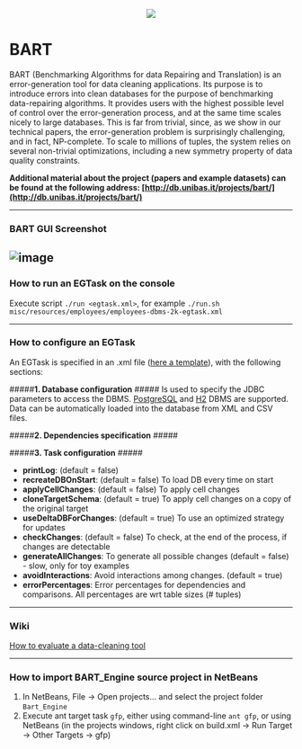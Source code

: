 <p align="center">
  <img src="http://db.unibas.it/projects/bart/images/Logo-BART.png"/>
</p>

BART
====

BART (Benchmarking Algorithms for data Repairing and Translation) is an error-generation tool for data cleaning applications. Its purpose is to introduce errors into clean databases for the purpose of benchmarking data-repairing algorithms. It provides users with the highest possible level of control over the error-generation process, and at the same time scales nicely to large databases. This is far from trivial, since, as we show in our technical papers, the error-generation problem is surprisingly challenging, and in fact, NP-complete. To scale to millions of tuples, the system relies on several non-trivial optimizations, including a new symmetry property of data quality constraints.

**Additional material about the project (papers and example datasets) can be found at the following address: [http://db.unibas.it/projects/bart/](http://db.unibas.it/projects/bart/)**

---

### BART GUI Screenshot ###
![image](http://db.unibas.it/projects/bart/images/bart-screenshot.png)
---

### How to run an EGTask on the console
Execute script `./run <egtask.xml>`, for example `./run.sh misc/resources/employees/employees-dbms-2k-egtask.xml`

---

### How to configure an EGTask
An EGTask is specified in an .xml file ([here a template](https://github.com/dbunibas/BART/blob/master/examples/template-task/template-egtask.xml)), with the following sections:

#####**1. Database configuration** #####
Is used to specify the JDBC parameters to access the DBMS.
[PostgreSQL](http://www.postgresql.org/) and [H2](http://www.h2database.com) DBMS are supported.
    Data can be automatically loaded into the database from XML and CSV files.

#####**2. Dependencies specification** #####

#####**3. Task configuration** #####
* **printLog**: (default = false)
* **recreateDBOnStart**: (default = false) To load DB every time on start
* **applyCellChanges**: (default = false) To apply cell changes
* **cloneTargetSchema**: (default = true) To apply cell changes on a copy of the original target
* **useDeltaDBForChanges**: (default = true) To use an optimized strategy for updates
* **checkChanges**: (default = false) To check, at the end of the process, if changes are detectable
* **generateAllChanges**: To generate all possible changes (default = false) - slow, only for toy examples
* **avoidInteractions**: Avoid interactions among changes. (default = true)
* **errorPercentages**: Error percentages for dependencies and comparisons. All percentages are wrt table sizes (# tuples)

---
### Wiki ####
[How to evaluate a data-cleaning tool](https://github.com/dbunibas/BART/wiki/How-to-evaluate-a-data-cleaning-tool)


---
### How to import BART_Engine source project in NetBeans ####
1. In NetBeans, File -> Open projects... and select the project folder `Bart_Engine`
2. Execute ant target task `gfp`, either using command-line `ant gfp`, or using NetBeans (in the projects windows, right click on build.xml -> Run Target -> Other Targets -> gfp)
